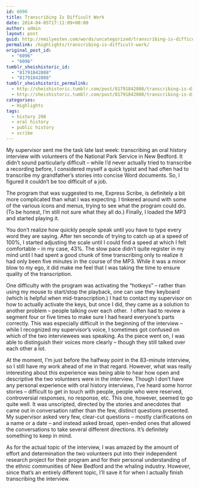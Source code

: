 ```yaml
---
id: 6096
title: Transcribing Is Difficult Work
date: 2014-04-05T17:11:09+00:00
author: admin
layout: post
guid: http://emilyesten.com/words/uncategorized/transcribing-is-difficult-work/
permalink: /highlights/transcribing-is-difficult-work/
original_post_id:
  - "6096"
  - "6096"
tumblr_sheishistoric_id:
  - "81791842808"
  - "81791842808"
tumblr_sheishistoric_permalink:
  - http://sheishistoric.tumblr.com/post/81791842808/transcribing-is-difficult-work
  - http://sheishistoric.tumblr.com/post/81791842808/transcribing-is-difficult-work
categories:
  - Highlights
tags:
  - history 298
  - oral history
  - public history
  - scribe
---
```

My supervisor sent me the task late last week: transcribing an oral history interview with volunteers of the National Park Service in New Bedford. It didn’t sound particularly difficult – while I’d never actually tried to transcribe a recording before, I considered myself a quick typist and had often had to transcribe my grandfather’s stories into concise Word documents. So, I figured it couldn’t be too difficult of a job.

The program that was suggested to me, Express Scribe, is definitely a bit more complicated than what I was expecting. I tinkered around with some of the various icons and menus, trying to see what the program could do. (To be honest, I’m still not sure what they all do.) Finally, I loaded the MP3 and started playing it.

<!-- more -->

<!-- more -->

You don’t realize how quickly people speak until you have to type every word they are saying. After ten seconds of trying to catch up at a speed of 100%, I started adjusting the scale until I could find a speed at which I felt comfortable – in my case, 43%. The slow pace didn’t quite register in my mind until I had spent a good chunk of time transcribing only to realize it had only been five minutes in the course of the MP3. While it was a minor blow to my ego, it did make me feel that I was taking the time to ensure quality of the transcription.

One difficulty with the program was activating the “hotkeys” – rather than using my mouse to start/stop the playback, one can use they keyboard (which is helpful when mid-transcription.) I had to contact my supervisor on how to actually activate the keys, but once I did, they came as a solution to another problem &#8211; people talking over each other.  I often had to review a segment four or five times to make sure I had heard everyone’s parts correctly. This was especially difficult in the beginning of the interview – while I recognized my supervisor’s voice, I sometimes got confused on which of the two interviewees was speaking. As the piece went on, I was able to distinguish their voices more clearly – though they still talked over each other a lot.

At the moment, I’m just before the halfway point in the 83-minute interview, so I still have my work ahead of me in that regard. However, what was really interesting about this experience was being able to hear how open and descriptive the two volunteers were in the interview. Though I don’t have any personal experience with oral history interviews, I’ve heard some horror stories – difficult to get in touch with people, people who were reserved, controversial responses, no response, etc. This one, however, seemed to go quite well. It was unscripted, directed by the stories and anecdotes that came out in conversation rather than the few, distinct questions presented. My supervisor asked very few, clear-cut questions – mostly clarifications on a name or a date – and instead asked broad, open-ended ones that allowed the conversations to take several different directions. It’s definitely something to keep in mind.

As for the actual topic of the interview, I was amazed by the amount of effort and determination the two volunteers put into their independent research project for their program and for their personal understanding of the ethnic communities of New Bedford and the whaling industry. However, since that’s an entirely different topic, I’ll save it for when I actually finish transcribing the interview. 